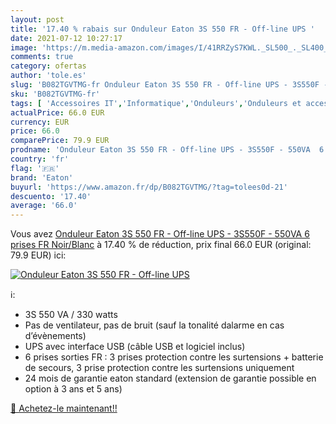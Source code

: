 ```yaml
---
layout: post
title: '17.40 % rabais sur Onduleur Eaton 3S 550 FR - Off-line UPS '
date: 2021-07-12 10:27:17
image: 'https://m.media-amazon.com/images/I/41RRZyS7KWL._SL500_._SL400_.jpg'
comments: true
category: ofertas
author: 'tole.es'
slug: 'B082TGVTMG-fr Onduleur Eaton 3S 550 FR - Off-line UPS - 3S550F - 550VA 6...'
sku: 'B082TGVTMG-fr'
tags: [ 'Accessoires IT','Informatique','Onduleurs','Onduleurs et accessoires','eaton', ]
actualPrice: 66.0 EUR
currency: EUR
price: 66.0
comparePrice: 79.9 EUR
prodname: 'Onduleur Eaton 3S 550 FR - Off-line UPS - 3S550F - 550VA  6 prises FR  Noir/Blanc'
country: 'fr'
flag: '🇫🇷'
brand: 'Eaton'
buyurl: 'https://www.amazon.fr/dp/B082TGVTMG/?tag=tolees0d-21'
descuento: '17.40'
average: '66.0'
---
```


Vous avez [Onduleur Eaton 3S 550 FR - Off-line UPS - 3S550F - 550VA  6 prises FR  Noir/Blanc](https://www.amazon.fr/dp/B082TGVTMG/?tag=tolees0d-21)  à  17.40 % de réduction, prix final  66.0 EUR (original: 79.9 EUR) ici:

[![Onduleur Eaton 3S 550 FR - Off-line UPS ](https://m.media-amazon.com/images/I/41RRZyS7KWL._SL500_._SL400_.jpg)](https://www.amazon.fr/dp/B082TGVTMG/?tag=tolees0d-21)

ℹ️:

- 3S 550 VA / 330 watts
- Pas de ventilateur, pas de bruit (sauf la tonalité dalarme en cas d’évènements)
- UPS avec interface USB (câble USB et logiciel inclus)
- 6 prises sorties FR : 3 prises protection contre les surtensions + batterie de secours, 3 prise protection contre les surtensions uniquement
- 24 mois de garantie eaton standard (extension de garantie possible en option à 3 ans et 5 ans)

[🛒 Achetez-le maintenant!!](https://www.amazon.fr/dp/B082TGVTMG/?tag=tolees0d-21)
